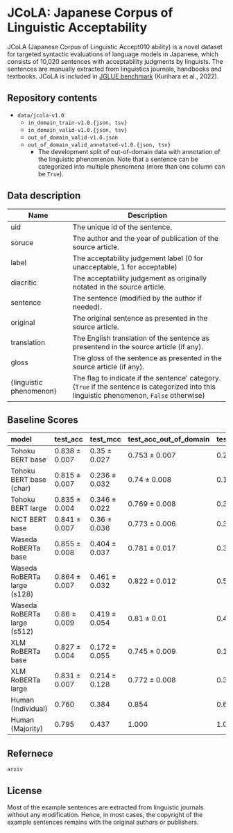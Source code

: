 # JCoLA: Japanese Corpus of Linguistic Acceptability

JCoLA (Japanese Corpus of Linguistic Accept010 ability) is a novel dataset for targeted syntactic evaluations of language models in Japanese, which consists of 10,020 sentences with acceptability judgments by linguists. The sentences are manually extracted from linguistics journals, handbooks and textbooks. JCoLA is included in [JGLUE benchmark](https://github.com/yahoojapan/JGLUE) (Kurihara et al., 2022).

## Repository contents

- `data/jcola-v1.0`
  - `in_domain_train-v1.0.{json, tsv}`
  - `in_domain_valid-v1.0.{json, tsv}`
  - `out_of_domain_valid-v1.0.json`
  - `out_of_domain_valid_annotated-v1.0.{json, tsv}`
    - The development split of out-of-domain data with annotation of the linguistic phenomenon. Note that a sentence can be categorized into multiple phenomena (more than one column can be `True`).

## Data description

| Name                    | Description                                                                                                                                |
| ----------------------- | ------------------------------------------------------------------------------------------------------------------------------------------ |
| uid                     | The unique id of the sentence.                                                                                                             |
| soruce                  | The author and the year of publication of the source article.                                                                              |
| label                   | The acceptability judgement label (0 for unacceptable, 1 for acceptable)                                                                   |
| diacritic               | The acceptability judgement as originally notated in the source article.                                                                   |
| sentence                | The sentence (modified by the author if needed).                                                                                           |
| original                | The original sentence as presented in the source article.                                                                                  |
| translation             | The English translation of the sentence as presentend in the source article (if any).                                                      |
| gloss                   | The gloss of the sentence as presented in the source article (if any).                                                                     |
| {linguistic phenomenon} | The flag to indicate if the sentence' category. (`True` if the sentence is categorized into this linguistic phenomenon, `False` otherwise) |

## Baseline Scores

| model                       | test_acc      | test_mcc      | test_acc_out_of_domain | test_mcc_out_of_domain |
| :-------------------------- | :------------ | :------------ | :--------------------- | :--------------------- |
| Tohoku BERT base            | 0.838 ± 0.007 | 0.35 ± 0.027  | 0.753 ± 0.007          | 0.247 ± 0.028          |
| Tohoku BERT base (char)     | 0.815 ± 0.007 | 0.236 ± 0.032 | 0.74 ± 0.008           | 0.164 ± 0.057          |
| Tohoku BERT large           | 0.835 ± 0.004 | 0.346 ± 0.022 | 0.769 ± 0.008          | 0.309 ± 0.033          |
| NICT BERT base              | 0.841 ± 0.007 | 0.36 ± 0.036  | 0.773 ± 0.006          | 0.329 ± 0.023          |
| Waseda RoBERTa base         | 0.855 ± 0.008 | 0.404 ± 0.037 | 0.781 ± 0.017          | 0.355 ± 0.069          |
| Waseda RoBERTa large (s128) | 0.864 ± 0.007 | 0.461 ± 0.032 | 0.822 ± 0.012          | 0.507 ± 0.038          |
| Waseda RoBERTa large (s512) | 0.86 ± 0.009  | 0.419 ± 0.054 | 0.81 ± 0.01            | 0.465 ± 0.032          |
| XLM RoBERTa base            | 0.827 ± 0.004 | 0.172 ± 0.055 | 0.745 ± 0.009          | 0.176 ± 0.063          |
| XLM RoBERTa large           | 0.831 ± 0.007 | 0.214 ± 0.128 | 0.772 ± 0.008          | 0.32 ± 0.033           |
| Human (Individual)          | 0.760         | 0.384         | 0.854                  | 0.653                  |
| Human (Majority)            | 0.795         | 0.437         | 1.000                  | 1.000                  |

## Refernece

```
arxiv
```

## License

Most of the example sentences are extracted from linguistic journals without any modification. Hence, in most cases, the copyright of the example sentences remains with the original authors or publishers.
